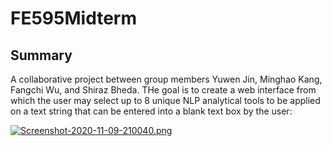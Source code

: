 # FE595Midterm

Summary
-------

A collaborative project between group members Yuwen Jin, Minghao Kang, Fangchi Wu, and Shiraz Bheda. THe goal is to create a web interface from which the user may select up to 8 unique NLP analytical tools to be applied on a text string that can be entered into a blank text box by the user:

[![Screenshot-2020-11-09-210040.png](https://i.postimg.cc/Ss0w8FNk/Screenshot-2020-11-09-210040.png)](https://postimg.cc/VSRGQhCV)


